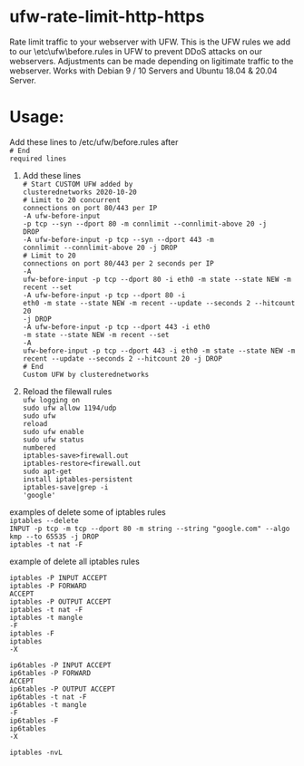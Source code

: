 # ufw-rate-limit-http-https
Rate limit traffic to your webserver with UFW.
This is the UFW rules we add to our \etc\ufw\before.rules in UFW to prevent DDoS attacks on our webservers.
Adjustments can be made depending on ligitimate traffic to the webserver.
Works with Debian 9 / 10 Servers and Ubuntu 18.04 & 20.04 Server.
# Usage:
Add these lines to /etc/ufw/before.rules after<br>
<code># End required lines</code>
1. Add these lines</br>
<code># Start CUSTOM UFW added by clusterednetworks 2020-10-20</code><br>
<code># Limit to 20 concurrent connections on port 80/443 per IP</code><br>
<code>-A ufw-before-input -p tcp --syn --dport 80 -m connlimit --connlimit-above 20 -j DROP</code><br>
<code>-A ufw-before-input -p tcp --syn --dport 443 -m connlimit --connlimit-above 20 -j DROP</code><br>
<code># Limit to 20 connections on port 80/443 per 2 seconds per IP</code><br>
<code>-A ufw-before-input -p tcp --dport 80 -i eth0 -m state --state NEW -m recent --set</code><br>
<code>-A ufw-before-input -p tcp --dport 80 -i eth0 -m state --state NEW -m recent --update --seconds 2 --hitcount 20 -j DROP</code><br>
<code>-A ufw-before-input -p tcp --dport 443 -i eth0 -m state --state NEW -m recent --set</code><br>
<code>-A ufw-before-input -p tcp --dport 443 -i eth0 -m state --state NEW -m recent --update --seconds 2 --hitcount 20 -j DROP</code><br>
<code># End Custom UFW by clusterednetworks</code><br>

2. Reload the filewall rules<br>
<code>ufw logging on</code><br>
<code>sudo ufw allow 1194/udp</code><br>
<code>sudo ufw reload</code><br>
<code>sudo ufw enable</code><br>
<code>sudo ufw status numbered</code><br>
<code>iptables-save>firewall.out</code><br>
<code>iptables-restore<firewall.out</code><br>
<code>sudo apt-get install iptables-persistent</code><br>
<code>iptables-save|grep -i 'google'</code><br>
  
examples of delete some of iptables rules<br>
<code>iptables --delete INPUT -p tcp -m tcp --dport 80 -m string --string "google.com" --algo kmp --to 65535 -j DROP</code><br>
<code>iptables -t nat -F</code>
  
 example of delete all iptables rules
  
<code>iptables -P INPUT ACCEPT</code><br>
<code>iptables -P FORWARD ACCEPT</code><br>
<code>iptables -P OUTPUT ACCEPT</code><br>
<code>iptables -t nat -F</code><br>
<code>iptables -t mangle -F</code><br>
<code>iptables -F</code><br>
<code>iptables -X</code><br>

<code>ip6tables -P INPUT ACCEPT</code><br>
<code>ip6tables -P FORWARD ACCEPT</code><br>
<code>ip6tables -P OUTPUT ACCEPT</code><br>
<code>ip6tables -t nat -F</code><br>
<code>ip6tables -t mangle -F</code><br>
<code>ip6tables -F</code><br>
<code>ip6tables -X</code><br>

<code>iptables -nvL</code>


